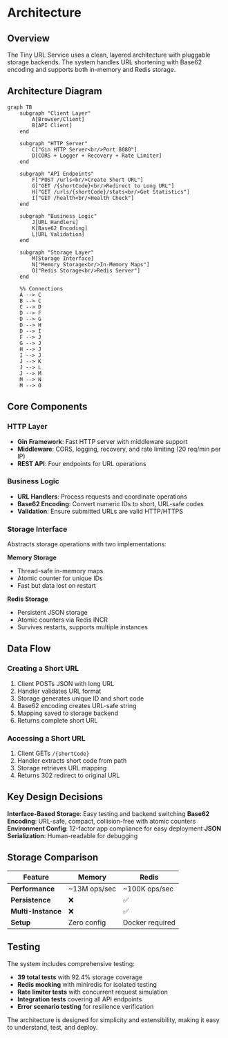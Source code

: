# Architecture

## Overview

The Tiny URL Service uses a clean, layered architecture with pluggable storage backends. The system handles URL shortening with Base62 encoding and supports both in-memory and Redis storage.

## Architecture Diagram

```mermaid
graph TB
    subgraph "Client Layer"
        A[Browser/Client]
        B[API Client]
    end
    
    subgraph "HTTP Server"
        C["Gin HTTP Server<br/>Port 8080"]
        D[CORS + Logger + Recovery + Rate Limiter]
    end
    
    subgraph "API Endpoints"
        F["POST /urls<br/>Create Short URL"]
        G["GET /{shortCode}<br/>Redirect to Long URL"]
        H["GET /urls/{shortCode}/stats<br/>Get Statistics"]
        I["GET /health<br/>Health Check"]
    end
    
    subgraph "Business Logic"
        J[URL Handlers]
        K[Base62 Encoding]
        L[URL Validation]
    end
    
    subgraph "Storage Layer"
        M[Storage Interface]
        N["Memory Storage<br/>In-Memory Maps"]
        O["Redis Storage<br/>Redis Server"]
    end
    
    %% Connections
    A --> C
    B --> C
    C --> D
    D --> F
    D --> G
    D --> H
    D --> I
    F --> J
    G --> J
    H --> J
    I --> J
    J --> K
    J --> L
    J --> M
    M --> N
    M --> O
```

## Core Components

### HTTP Layer
- **Gin Framework**: Fast HTTP server with middleware support
- **Middleware**: CORS, logging, recovery, and rate limiting (20 req/min per IP)
- **REST API**: Four endpoints for URL operations

### Business Logic
- **URL Handlers**: Process requests and coordinate operations
- **Base62 Encoding**: Convert numeric IDs to short, URL-safe codes
- **Validation**: Ensure submitted URLs are valid HTTP/HTTPS

### Storage Interface
Abstracts storage operations with two implementations:

**Memory Storage**
- Thread-safe in-memory maps
- Atomic counter for unique IDs
- Fast but data lost on restart

**Redis Storage**
- Persistent JSON storage
- Atomic counters via Redis INCR
- Survives restarts, supports multiple instances

## Data Flow

### Creating a Short URL
1. Client POSTs JSON with long URL
2. Handler validates URL format
3. Storage generates unique ID and short code
4. Base62 encoding creates URL-safe string
5. Mapping saved to storage backend
6. Returns complete short URL

### Accessing a Short URL
1. Client GETs `/{shortCode}`
2. Handler extracts short code from path
3. Storage retrieves URL mapping
4. Returns 302 redirect to original URL

## Key Design Decisions

**Interface-Based Storage**: Easy testing and backend switching
**Base62 Encoding**: URL-safe, compact, collision-free with atomic counters
**Environment Config**: 12-factor app compliance for easy deployment
**JSON Serialization**: Human-readable for debugging

## Storage Comparison

| Feature | Memory | Redis |
|---------|--------|-------|
| **Performance** | ~13M ops/sec | ~100K ops/sec |
| **Persistence** | ❌ | ✅ |
| **Multi-Instance** | ❌ | ✅ |
| **Setup** | Zero config | Docker required |

## Testing

The system includes comprehensive testing:
- **39 total tests** with 92.4% storage coverage
- **Redis mocking** with miniredis for isolated testing
- **Rate limiter tests** with concurrent request simulation
- **Integration tests** covering all API endpoints
- **Error scenario testing** for resilience verification

The architecture is designed for simplicity and extensibility, making it easy to understand, test, and deploy. 